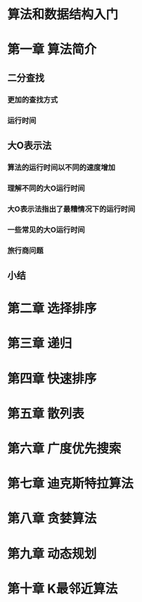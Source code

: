 # 算法和数据结构入门

# 第一章 算法简介

## 二分查找

### 更加的查找方式

### 运行时间

## 大O表示法

### 算法的运行时间以不同的速度增加

### 理解不同的大O运行时间

### 大O表示法指出了最糟情况下的运行时间

### 一些常见的大O运行时间

### 旅行商问题

## 小结

# 第二章 选择排序



# 第三章 递归



# 第四章 快速排序



# 第五章 散列表



# 第六章 广度优先搜索



# 第七章 迪克斯特拉算法



# 第八章 贪婪算法



# 第九章 动态规划



# 第十章 K最邻近算法

